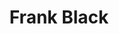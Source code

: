---
title: "Frank Black"
summary: "American singer, songwriter and guitarist, born April 6, 1965 in Boston, Massachusetts, United States."
slug: "frank-black"
image: "frank-black.jpg"
apple_music_artist_url: "https://music.apple.com/gb/artist/frank-black/2136653"
wikipedia_url: "none"
---